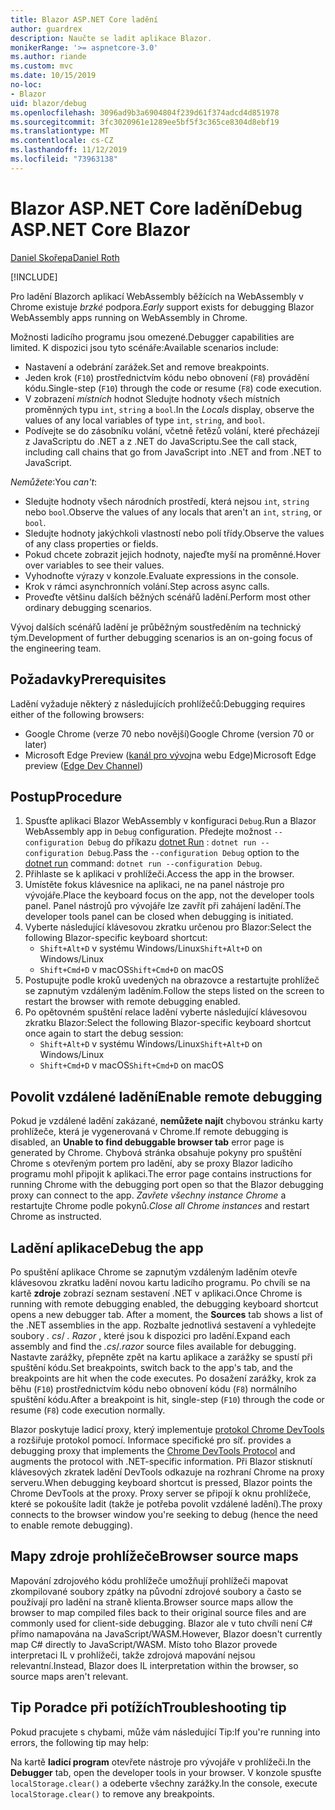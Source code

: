 ```yaml
---
title: Blazor ASP.NET Core ladění
author: guardrex
description: Naučte se ladit aplikace Blazor.
monikerRange: '>= aspnetcore-3.0'
ms.author: riande
ms.custom: mvc
ms.date: 10/15/2019
no-loc:
- Blazor
uid: blazor/debug
ms.openlocfilehash: 3096ad9b3a6904804f239d61f374adcd4d851978
ms.sourcegitcommit: 3fc3020961e1289ee5bf5f3c365ce8304d8ebf19
ms.translationtype: MT
ms.contentlocale: cs-CZ
ms.lasthandoff: 11/12/2019
ms.locfileid: "73963138"
---
```

# <a name="debug-aspnet-core-opno-locblazor"></a><span data-ttu-id="8bbd5-103">Blazor ASP.NET Core ladění</span><span class="sxs-lookup"><span data-stu-id="8bbd5-103">Debug ASP.NET Core Blazor</span></span>

[<span data-ttu-id="8bbd5-104">Daniel Skořepa</span><span class="sxs-lookup"><span data-stu-id="8bbd5-104">Daniel Roth</span></span>](https://github.com/danroth27)

[!INCLUDE[](~/includes/blazorwasm-preview-notice.md)]

<span data-ttu-id="8bbd5-105">Pro ladění Blazorch aplikací WebAssembly běžících na WebAssembly v Chrome existuje *brzké* podpora.</span><span class="sxs-lookup"><span data-stu-id="8bbd5-105">*Early* support exists for debugging Blazor WebAssembly apps running on WebAssembly in Chrome.</span></span>

<span data-ttu-id="8bbd5-106">Možnosti ladicího programu jsou omezené.</span><span class="sxs-lookup"><span data-stu-id="8bbd5-106">Debugger capabilities are limited.</span></span> <span data-ttu-id="8bbd5-107">K dispozici jsou tyto scénáře:</span><span class="sxs-lookup"><span data-stu-id="8bbd5-107">Available scenarios include:</span></span>

* <span data-ttu-id="8bbd5-108">Nastavení a odebrání zarážek.</span><span class="sxs-lookup"><span data-stu-id="8bbd5-108">Set and remove breakpoints.</span></span>
* <span data-ttu-id="8bbd5-109">Jeden krok (`F10`) prostřednictvím kódu nebo obnovení (`F8`) provádění kódu.</span><span class="sxs-lookup"><span data-stu-id="8bbd5-109">Single-step (`F10`) through the code or resume (`F8`) code execution.</span></span>
* <span data-ttu-id="8bbd5-110">V zobrazení *místních* hodnot Sledujte hodnoty všech místních proměnných typu `int`, `string` a `bool`.</span><span class="sxs-lookup"><span data-stu-id="8bbd5-110">In the *Locals* display, observe the values of any local variables of type `int`, `string`, and `bool`.</span></span>
* <span data-ttu-id="8bbd5-111">Podívejte se do zásobníku volání, včetně řetězů volání, které přecházejí z JavaScriptu do .NET a z .NET do JavaScriptu.</span><span class="sxs-lookup"><span data-stu-id="8bbd5-111">See the call stack, including call chains that go from JavaScript into .NET and from .NET to JavaScript.</span></span>

<span data-ttu-id="8bbd5-112">*Nemůžete*:</span><span class="sxs-lookup"><span data-stu-id="8bbd5-112">You *can't*:</span></span>

* <span data-ttu-id="8bbd5-113">Sledujte hodnoty všech národních prostředí, která nejsou `int`, `string` nebo `bool`.</span><span class="sxs-lookup"><span data-stu-id="8bbd5-113">Observe the values of any locals that aren't an `int`, `string`, or `bool`.</span></span>
* <span data-ttu-id="8bbd5-114">Sledujte hodnoty jakýchkoli vlastností nebo polí třídy.</span><span class="sxs-lookup"><span data-stu-id="8bbd5-114">Observe the values of any class properties or fields.</span></span>
* <span data-ttu-id="8bbd5-115">Pokud chcete zobrazit jejich hodnoty, najeďte myší na proměnné.</span><span class="sxs-lookup"><span data-stu-id="8bbd5-115">Hover over variables to see their values.</span></span>
* <span data-ttu-id="8bbd5-116">Vyhodnoťte výrazy v konzole.</span><span class="sxs-lookup"><span data-stu-id="8bbd5-116">Evaluate expressions in the console.</span></span>
* <span data-ttu-id="8bbd5-117">Krok v rámci asynchronních volání.</span><span class="sxs-lookup"><span data-stu-id="8bbd5-117">Step across async calls.</span></span>
* <span data-ttu-id="8bbd5-118">Proveďte většinu dalších běžných scénářů ladění.</span><span class="sxs-lookup"><span data-stu-id="8bbd5-118">Perform most other ordinary debugging scenarios.</span></span>

<span data-ttu-id="8bbd5-119">Vývoj dalších scénářů ladění je průběžným soustředěním na technický tým.</span><span class="sxs-lookup"><span data-stu-id="8bbd5-119">Development of further debugging scenarios is an on-going focus of the engineering team.</span></span>

## <a name="prerequisites"></a><span data-ttu-id="8bbd5-120">Požadavky</span><span class="sxs-lookup"><span data-stu-id="8bbd5-120">Prerequisites</span></span>

<span data-ttu-id="8bbd5-121">Ladění vyžaduje některý z následujících prohlížečů:</span><span class="sxs-lookup"><span data-stu-id="8bbd5-121">Debugging requires either of the following browsers:</span></span>

* <span data-ttu-id="8bbd5-122">Google Chrome (verze 70 nebo novější)</span><span class="sxs-lookup"><span data-stu-id="8bbd5-122">Google Chrome (version 70 or later)</span></span>
* <span data-ttu-id="8bbd5-123">Microsoft Edge Preview ([kanál pro vývoj](https://www.microsoftedgeinsider.com)na webu Edge)</span><span class="sxs-lookup"><span data-stu-id="8bbd5-123">Microsoft Edge preview ([Edge Dev Channel](https://www.microsoftedgeinsider.com))</span></span>

## <a name="procedure"></a><span data-ttu-id="8bbd5-124">Postup</span><span class="sxs-lookup"><span data-stu-id="8bbd5-124">Procedure</span></span>

1. <span data-ttu-id="8bbd5-125">Spusťte aplikaci Blazor WebAssembly v konfiguraci `Debug`.</span><span class="sxs-lookup"><span data-stu-id="8bbd5-125">Run a Blazor WebAssembly app in `Debug` configuration.</span></span> <span data-ttu-id="8bbd5-126">Předejte možnost `--configuration Debug` do příkazu [dotnet Run](/dotnet/core/tools/dotnet-run) : `dotnet run --configuration Debug`.</span><span class="sxs-lookup"><span data-stu-id="8bbd5-126">Pass the `--configuration Debug` option to the [dotnet run](/dotnet/core/tools/dotnet-run) command: `dotnet run --configuration Debug`.</span></span>
1. <span data-ttu-id="8bbd5-127">Přihlaste se k aplikaci v prohlížeči.</span><span class="sxs-lookup"><span data-stu-id="8bbd5-127">Access the app in the browser.</span></span>
1. <span data-ttu-id="8bbd5-128">Umístěte fokus klávesnice na aplikaci, ne na panel nástroje pro vývojáře.</span><span class="sxs-lookup"><span data-stu-id="8bbd5-128">Place the keyboard focus on the app, not the developer tools panel.</span></span> <span data-ttu-id="8bbd5-129">Panel nástrojů pro vývojáře lze zavřít při zahájení ladění.</span><span class="sxs-lookup"><span data-stu-id="8bbd5-129">The developer tools panel can be closed when debugging is initiated.</span></span>
1. <span data-ttu-id="8bbd5-130">Vyberte následující klávesovou zkratku určenou pro Blazor:</span><span class="sxs-lookup"><span data-stu-id="8bbd5-130">Select the following Blazor-specific keyboard shortcut:</span></span>
   * <span data-ttu-id="8bbd5-131">`Shift+Alt+D` v systému Windows/Linux</span><span class="sxs-lookup"><span data-stu-id="8bbd5-131">`Shift+Alt+D` on Windows/Linux</span></span>
   * <span data-ttu-id="8bbd5-132">`Shift+Cmd+D` v macOS</span><span class="sxs-lookup"><span data-stu-id="8bbd5-132">`Shift+Cmd+D` on macOS</span></span>
1. <span data-ttu-id="8bbd5-133">Postupujte podle kroků uvedených na obrazovce a restartujte prohlížeč se zapnutým vzdáleným laděním.</span><span class="sxs-lookup"><span data-stu-id="8bbd5-133">Follow the steps listed on the screen to restart the browser with remote debugging enabled.</span></span>
1. <span data-ttu-id="8bbd5-134">Po opětovném spuštění relace ladění vyberte následující klávesovou zkratku Blazor:</span><span class="sxs-lookup"><span data-stu-id="8bbd5-134">Select the following Blazor-specific keyboard shortcut once again to start the debug session:</span></span>
   * <span data-ttu-id="8bbd5-135">`Shift+Alt+D` v systému Windows/Linux</span><span class="sxs-lookup"><span data-stu-id="8bbd5-135">`Shift+Alt+D` on Windows/Linux</span></span>
   * <span data-ttu-id="8bbd5-136">`Shift+Cmd+D` v macOS</span><span class="sxs-lookup"><span data-stu-id="8bbd5-136">`Shift+Cmd+D` on macOS</span></span>

## <a name="enable-remote-debugging"></a><span data-ttu-id="8bbd5-137">Povolit vzdálené ladění</span><span class="sxs-lookup"><span data-stu-id="8bbd5-137">Enable remote debugging</span></span>

<span data-ttu-id="8bbd5-138">Pokud je vzdálené ladění zakázané, **nemůžete najít** chybovou stránku karty prohlížeče, která je vygenerovaná v Chrome.</span><span class="sxs-lookup"><span data-stu-id="8bbd5-138">If remote debugging is disabled, an **Unable to find debuggable browser tab** error page is generated by Chrome.</span></span> <span data-ttu-id="8bbd5-139">Chybová stránka obsahuje pokyny pro spuštění Chrome s otevřeným portem pro ladění, aby se proxy Blazor ladicího programu mohl připojit k aplikaci.</span><span class="sxs-lookup"><span data-stu-id="8bbd5-139">The error page contains instructions for running Chrome with the debugging port open so that the Blazor debugging proxy can connect to the app.</span></span> <span data-ttu-id="8bbd5-140">*Zavřete všechny instance Chrome* a restartujte Chrome podle pokynů.</span><span class="sxs-lookup"><span data-stu-id="8bbd5-140">*Close all Chrome instances* and restart Chrome as instructed.</span></span>

## <a name="debug-the-app"></a><span data-ttu-id="8bbd5-141">Ladění aplikace</span><span class="sxs-lookup"><span data-stu-id="8bbd5-141">Debug the app</span></span>

<span data-ttu-id="8bbd5-142">Po spuštění aplikace Chrome se zapnutým vzdáleným laděním otevře klávesovou zkratku ladění novou kartu ladicího programu. Po chvíli se na kartě **zdroje** zobrazí seznam sestavení .NET v aplikaci.</span><span class="sxs-lookup"><span data-stu-id="8bbd5-142">Once Chrome is running with remote debugging enabled, the debugging keyboard shortcut opens a new debugger tab. After a moment, the **Sources** tab shows a list of the .NET assemblies in the app.</span></span> <span data-ttu-id="8bbd5-143">Rozbalte jednotlivá sestavení a vyhledejte soubory *. cs*/ *. Razor* , které jsou k dispozici pro ladění.</span><span class="sxs-lookup"><span data-stu-id="8bbd5-143">Expand each assembly and find the *.cs*/*.razor* source files available for debugging.</span></span> <span data-ttu-id="8bbd5-144">Nastavte zarážky, přepněte zpět na kartu aplikace a zarážky se spustí při spuštění kódu.</span><span class="sxs-lookup"><span data-stu-id="8bbd5-144">Set breakpoints, switch back to the app's tab, and the breakpoints are hit when the code executes.</span></span> <span data-ttu-id="8bbd5-145">Po dosažení zarážky, krok za běhu (`F10`) prostřednictvím kódu nebo obnovení kódu (`F8`) normálního spuštění kódu.</span><span class="sxs-lookup"><span data-stu-id="8bbd5-145">After a breakpoint is hit, single-step (`F10`) through the code or resume (`F8`) code execution normally.</span></span>

Blazor<span data-ttu-id="8bbd5-146"> poskytuje ladicí proxy, který implementuje [protokol Chrome DevTools](https://chromedevtools.github.io/devtools-protocol/) a rozšiřuje protokol pomocí. Informace specifické pro síť.</span><span class="sxs-lookup"><span data-stu-id="8bbd5-146"> provides a debugging proxy that implements the [Chrome DevTools Protocol](https://chromedevtools.github.io/devtools-protocol/) and augments the protocol with .NET-specific information.</span></span> <span data-ttu-id="8bbd5-147">Při Blazor stisknutí klávesových zkratek ladění DevTools odkazuje na rozhraní Chrome na proxy serveru.</span><span class="sxs-lookup"><span data-stu-id="8bbd5-147">When debugging keyboard shortcut is pressed, Blazor points the Chrome DevTools at the proxy.</span></span> <span data-ttu-id="8bbd5-148">Proxy server se připojí k oknu prohlížeče, které se pokoušíte ladit (takže je potřeba povolit vzdálené ladění).</span><span class="sxs-lookup"><span data-stu-id="8bbd5-148">The proxy connects to the browser window you're seeking to debug (hence the need to enable remote debugging).</span></span>

## <a name="browser-source-maps"></a><span data-ttu-id="8bbd5-149">Mapy zdroje prohlížeče</span><span class="sxs-lookup"><span data-stu-id="8bbd5-149">Browser source maps</span></span>

<span data-ttu-id="8bbd5-150">Mapování zdrojového kódu prohlížeče umožňují prohlížeči mapovat zkompilované soubory zpátky na původní zdrojové soubory a často se používají pro ladění na straně klienta.</span><span class="sxs-lookup"><span data-stu-id="8bbd5-150">Browser source maps allow the browser to map compiled files back to their original source files and are commonly used for client-side debugging.</span></span> <span data-ttu-id="8bbd5-151">Blazor ale v tuto chvíli není C# přímo namapována na JavaScript/WASM.</span><span class="sxs-lookup"><span data-stu-id="8bbd5-151">However, Blazor doesn't currently map C# directly to JavaScript/WASM.</span></span> <span data-ttu-id="8bbd5-152">Místo toho Blazor provede interpretaci IL v prohlížeči, takže zdrojová mapování nejsou relevantní.</span><span class="sxs-lookup"><span data-stu-id="8bbd5-152">Instead, Blazor does IL interpretation within the browser, so source maps aren't relevant.</span></span>

## <a name="troubleshooting-tip"></a><span data-ttu-id="8bbd5-153">Tip Poradce při potížích</span><span class="sxs-lookup"><span data-stu-id="8bbd5-153">Troubleshooting tip</span></span>

<span data-ttu-id="8bbd5-154">Pokud pracujete s chybami, může vám následující Tip:</span><span class="sxs-lookup"><span data-stu-id="8bbd5-154">If you're running into errors, the following tip may help:</span></span>

<span data-ttu-id="8bbd5-155">Na kartě **ladicí program** otevřete nástroje pro vývojáře v prohlížeči.</span><span class="sxs-lookup"><span data-stu-id="8bbd5-155">In the **Debugger** tab, open the developer tools in your browser.</span></span> <span data-ttu-id="8bbd5-156">V konzole spusťte `localStorage.clear()` a odeberte všechny zarážky.</span><span class="sxs-lookup"><span data-stu-id="8bbd5-156">In the console, execute `localStorage.clear()` to remove any breakpoints.</span></span>
